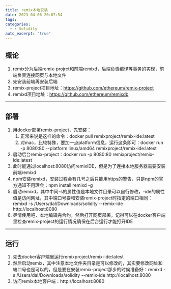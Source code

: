 ```yaml
---
title: remix本地安装
date: 2023-04-06 20:07:54
tags: 
categories:
  - - Solidity
auto_excerpt: "true"
---
```

## **概论**

1. remix分为后端remix-projrct和前端remixd，后端负责编译等事务的实现，前端负责连接网页与本地文件
2. 先安装前端再安装后端
3. remix-project项目地址：https://github.com/ethereum/remix-project
4. remixd项目地址：https://github.com/ethereum/remixdb

---

## **部署**

1. 用docker部署remix-project，先安装：
   1. 正常来说是这样的命令：docker pull remixproject/remix-ide:latest
   2. 对mac，比较特殊，要加一点platform信息，运行这条即可：docker run -p 8080:80 --platform linux/amd64 remixproject/remix-ide:latest
2. 启动后台remix-project：docker run -p 8080:80 remixproject/remix-ide:latest
3. 此时能通过localhost:8080访问remixIDE，但是为了连接本地服务器需要安装前端remixd
4. npm安装remixd，安装过程会有几号之后只能用https的警告，只是npm的官方通知不用理会：npm install remixd -g
5. 启动remixd，其中中间-s的属性值是本地文件目录可以自行修改，-ide的属性值是访问网址，其中端口号要和安装remix-project时指定的端口相同：remixd -s /Users/dal/Downloads/solidity --remix-ide http://localhost:8080
6. 尽情使用吧，本地编辑完合约，然后打开网页部署，记得可以在docker客户端里检查remix-project的运行情况确保在后台运行才能打开IDE

---

## **运行**

1. 先去docker客户端里运行remixproject/remix-ide:latest
2. 然后启动remix，其中注意本地文件夹目录是可以修改的，其实要修改网址和端口号也是可以的，但是要在安装remix-project那步的时候准备好：remixd -s /Users/dal/Downloads/solidity --remix-ide http://localhost:8080
3. 访问remix本地客户端：http://localhost:8080
